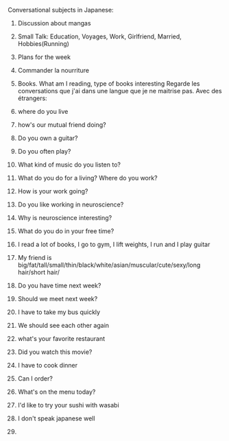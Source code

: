 Conversational subjects in Japanese:
1. Discussion about mangas
2. Small Talk: Education, Voyages, Work, Girlfriend, Married, Hobbies(Running)
3. Plans for the week
4. Commander la nourriture
5. Books. What am I reading, type of books interesting
Regarde les conversations que j'ai dans une langue que je ne maitrise pas. Avec des étrangers:

1. where do you live
2. how's our mutual friend doing?
3. Do you own a guitar?
4. Do you often play?
5. What kind of music do you listen to?
6. What do you do for a living? Where do you work?
7. How is your work going?
8. Do you like working in neuroscience?
9. Why is neuroscience interesting?
10. What do you do in your free time?
11. I read a lot of books, I go to gym, I lift weights, I run and I play guitar
12. My friend is big/fat/tall/small/thin/black/white/asian/muscular/cute/sexy/long hair/short hair/
13. Do you have time next week?
14. Should we meet next week?
15. I have to take my bus quickly
16. We should see each other again
17. what's your favorite restaurant
18. Did you watch this movie?
19. I have to cook dinner
20. Can I order?
21. What's on the menu today?
22. I'd like to try your sushi with wasabi
23. I don't speak japanese well
24. 